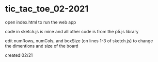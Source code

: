# tic_tac_toe_02-2021
open index.html to run the web app

code in sketch.js is mine and all other code is from the p5.js library

edit numRows, numCols, and boxSize (on lines 1-3 of sketch.js) to change the dimentions and size of the board

created 02/21

